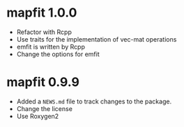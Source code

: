 # mapfit 1.0.0

- Refactor with Rcpp
- Use traits for the implementation of vec-mat operations
- emfit is written by Rcpp
- Change the options for emfit

# mapfit 0.9.9

- Added a `NEWS.md` file to track changes to the package.
- Change the license
- Use Roxygen2



